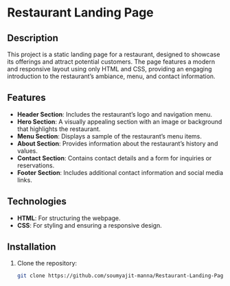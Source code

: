# Restaurant Landing Page

## Description
This project is a static landing page for a restaurant, designed to showcase its offerings and attract potential customers. The page features a modern and responsive layout using only HTML and CSS, providing an engaging introduction to the restaurant’s ambiance, menu, and contact information.

## Features
- **Header Section**: Includes the restaurant’s logo and navigation menu.
- **Hero Section**: A visually appealing section with an image or background that highlights the restaurant.
- **Menu Section**: Displays a sample of the restaurant’s menu items.
- **About Section**: Provides information about the restaurant’s history and values.
- **Contact Section**: Contains contact details and a form for inquiries or reservations.
- **Footer Section**: Includes additional contact information and social media links.

## Technologies
- **HTML**: For structuring the webpage.
- **CSS**: For styling and ensuring a responsive design.

## Installation
1. Clone the repository:
   ```bash
   git clone https://github.com/soumyajit-manna/Restaurant-Landing-Page.git
